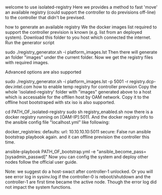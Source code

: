 welcome to use isolated-registry
Here we provides a method to fast 'move' an available registry (could support the controller to do previsions off-line) to the controller that didn't be prevised.

how to generate an available registry
We the docker images list required to support the controller prevision is known (e.g. list from an deployed system). Download this folder to you host which connected the internet. Run the generator script

  sudo ./registry_generator.sh -i platform_images.lst
Then there will generate an folder "images" under the current folder. Now we get the registry files with required images.

Advanced options are also supported

  sudo ./registry_generator.sh -i platform_images.lst -p 5001 -r registry.dcp-dev.intel.com
how to enable temp registry for controller prevision
Copy the whole 'isolated-registry' folder with "images" generated above to a host which is accessable for the offilen host by OAM network. Copy it to the offline host bootstraped with stx iso is also supported.

cd PATH_OF_isolated-registry
sudo sh registry_enabled.sh
now there is a docker registry running on [OAM-IP]:5011. And the docker registry info to the ansible config file "localhost.yml" like following:

docker_registries:
  defaults:
    url: 10.10.10.10:5011
    secure: False
run ansible bootstrap playbook again. and it can offline prevision the controller this time.

ansible-playbook PATH_OF_bootstrap.yml -e "ansible_become_pass=[sysadmin_passwd]"
Now you can config the system and deploy other nodes follow the official user guide.

Note: we suggest do a host-swact after controller-1 unlocked. Or you will see error log in sysinv.log if the controller-0 is reboot/shutdown and the controller-1 are first time became the active node. Though the error log did not impact the system functions.
